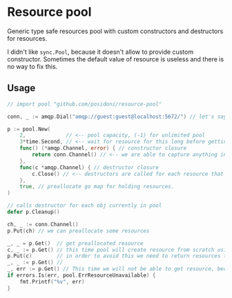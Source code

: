 # Resource pool

Generic type safe resources pool with custom constructors and
destructors for resources.

I didn't like `sync.Pool`, because it doesn't allow to provide custom constructor.
Sometimes the default value of resource is useless and there is no way to fix this.

## Usage

```go
// import pool "github.com/posidoni/resource-pool"

conn, _ := amqp.Dial("amqp://guest:guest@localhost:5672/") // let's say this is provider of resources we want to manage

p := pool.New(
    2,             // <-- pool capacity, (-1) for unlimited pool
    3*time.Second, // <-- wait for resource for this long before getting `pool.ErrResourceUnavailable`
    func() (*amqp.Channel, error) { // constructor closure
        return conn.Channel() // <-- we are able to capture anything in this closure
    },
    func(c *amqp.Channel) { // destructor closure
        c.Close() // <-- destructors are called for each resource that pool owns
    },
    true, // preallocate go map for holding resources.
)

// calls destructor for each obj currently in pool
defer p.Cleanup()

ch, _ := conn.Channel()
p.Put(ch) // we can preallocate some resources

_, _ = p.Get()  // get preallocated resource
c, _ := p.Get() // this time pool will create resource from scratch using constructor
p.Put(c)        // in order to avoid this we need to return resources to the pool
_, _ := p.Get() //
_, err := p.Get() // This time we will not be able to get resource, because 2 resources are in use & were not returned
if errors.Is(err, pool.ErrResourceUnavailable) {
    fmt.Printf("%v", err)
}
```
